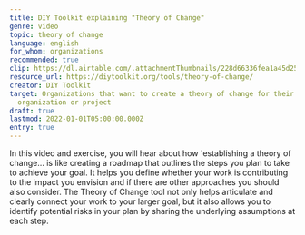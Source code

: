 ```yaml
---
title: DIY Toolkit explaining "Theory of Change"
genre: video
topic: theory of change
language: english
for_whom: organizations
recommended: true
clip: https://dl.airtable.com/.attachmentThumbnails/228d66336fea1a45d257dd39df2f75e2/2b91f793
resource_url: https://diytoolkit.org/tools/theory-of-change/
creator: DIY Toolkit
target: Organizations that want to create a theory of change for their
  organization or project
draft: true
lastmod: 2022-01-01T05:00:00.000Z
entry: true
---
```

<!--StartFragment-->

In this video and exercise, you will hear about how 'establishing a theory of change... is like creating a roadmap that outlines the steps you plan to take to achieve your goal. It helps you define whether your work is contributing to the impact you envision and if there are other approaches you should also consider. The Theory of Change tool not only helps articulate and clearly connect your work to your larger goal, but it also allows you to identify potential risks in your plan by sharing the underlying assumptions at each step.

<!--EndFragment-->